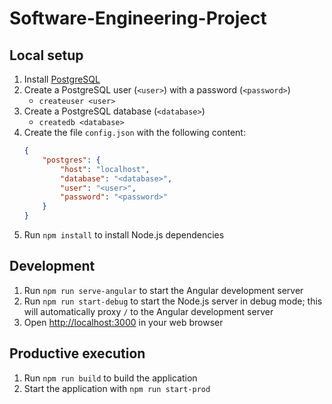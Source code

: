 # Software-Engineering-Project

## Local setup
1. Install [PostgreSQL](https://www.postgresql.org)
2. Create a PostgreSQL user (`<user>`) with a password (`<password>`)
    - `createuser <user>`
3. Create a PostgreSQL database (`<database>`)
    - `createdb <database>`
4. Create the file `config.json` with the following content:
    ```json
    {
        "postgres": {
            "host": "localhost",
            "database": "<database>",
            "user": "<user>",
            "password": "<password>"
        }
    }
    ```
5. Run `npm install` to install Node.js dependencies

## Development
1. Run `npm run serve-angular` to start the Angular development server
2. Run `npm run start-debug` to start the Node.js server in debug mode; this will automatically proxy `/` to the Angular development server
3. Open [http://localhost:3000](http://localhost:3000) in your web browser

## Productive execution
1. Run `npm run build` to build the application
2. Start the application with `npm run start-prod`